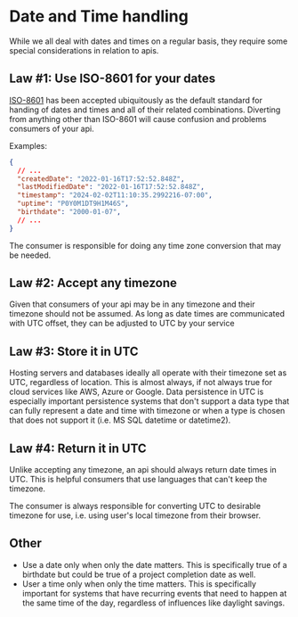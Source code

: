 # Date and Time handling

While we all deal with dates and times on a regular basis, they require some special considerations in relation to apis.

## Law #1: Use ISO-8601 for your dates

[ISO-8601](https://www.iso.org/iso-8601-date-and-time-format.html) has been accepted ubiquitously as the default standard for handing of dates and times and all of their related combinations.  Diverting from anything other than ISO-8601 will cause confusion and problems consumers of your api.

Examples:

```json
{
  // ...
  "createdDate": "2022-01-16T17:52:52.848Z",
  "lastModifiedDate": "2022-01-16T17:52:52.848Z",
  "timestamp": "2024-02-02T11:10:35.2992216-07:00",
  "uptime": "P0Y0M1DT9H1M46S",
  "birthdate": "2000-01-07",
  // ...
}
```

The consumer is responsible for doing any time zone conversion that may be needed.

## Law #2: Accept any timezone

Given that consumers of your api may be in any timezone and their timezone should not be assumed.  As long as date times are communicated with UTC offset, they can be adjusted to UTC by your service

## Law #3: Store it in UTC

Hosting servers and databases ideally all operate with their timezone set as UTC, regardless of location.  This is almost always, if not always true for cloud services like AWS, Azure or Google.  Data persistence in UTC is especially important persistence systems that don't support a data type that can fully represent a date and time with timezone or when a type is chosen that does not support it (i.e. MS SQL datetime or datetime2).

## Law #4: Return it in UTC

Unlike accepting any timezone, an api should always return date times in UTC.  This is helpful consumers that use languages that can't keep the timezone.

The consumer is always responsible for converting UTC to desirable timezone for use, i.e. using user's local timezone from their browser.


## Other

* Use a date only when only the date matters.  This is specifically true of a birthdate but could be true of a project completion date as well.
* User a time only when only the time matters.  This is specifically important for systems that have recurring events that need to happen at the same time of the day, regardless of influences like daylight savings.
